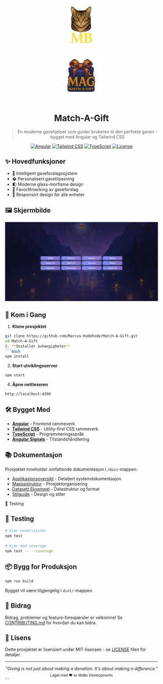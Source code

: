 <div align="center">
  <p>
    <img src="/public/images/MBlogo.png" alt="Personal Logo" width="150" />
  </p>
  <p>
    <img src="/public/images/MAG-logo.png" alt="Match-A-Gift Logo" width="150" />
  </p>
  
  # Match-A-Gift
  
  > En moderne gavehjelper som guider brukeren til den perfekte gaven – bygget med Angular og Tailwind CSS
  
  [![Angular](https://img.shields.io/badge/Angular-18-dd1b16.svg)](https://angular.dev)
  [![Tailwind CSS](https://img.shields.io/badge/Tailwind-3.4-38bdf8.svg)](https://tailwindcss.com)
  [![TypeScript](https://img.shields.io/badge/TypeScript-5-3178c6.svg)](https://www.typescriptlang.org)
  [![License](https://img.shields.io/badge/License-MIT-blue.svg)](LICENSE)
</div>

## ✨ Hovedfunksjoner

- 🎁 Intelligent gaveforslagssystem
- � Personalisert gavetilpasning
- 🌓 Moderne glass-morfisme design
- 💝 Favorittmerking av gaveforslag
- 📱 Responsivt design for alle enheter

## 🖼️ Skjermbilde

<div align="center">
  <img src="/public/images/match-a-gift-screenshot.png" alt="Match-A-Gift Screenshot" width="800" />
</div>

## 🚀 Kom i Gang

1. **Klone prosjektet**
```bash
git clone https://github.com/Marcus-Kodehode/Match-A-Gift.git
cd Match-A-Gift
2. **Installer avhengigheter**
```bash
npm install
```

3. **Start utviklingsserver**
```bash
npm start
```

4. **Åpne nettleseren**
```
http://localhost:4200
```

## 🛠️ Bygget Med

- **[Angular](https://angular.dev)** - Frontend rammeverk
- **[Tailwind CSS](https://tailwindcss.com)** - Utility-first CSS rammeverk
- **[TypeScript](https://www.typescriptlang.org)** - Programmeringsspråk
- **[Angular Signals](https://angular.dev/guide/signals)** - Tilstandshåndtering

## 📚 Dokumentasjon

Prosjektet inneholder omfattende dokumentasjon i `/docs`-mappen:

- [Applikasjonsoversikt](docs/app-summary.md) - Detaljert systemdokumentasjon
- [Mappestruktur](docs/folder-structure.md) - Prosjektorganisering
- [Datasett Eksempel](docs/dataset-example.md) - Datastruktur og format
- [Stilguide](docs/stylesheet.md) - Design og stiler

🧪 Testing
## 🧪 Testing

```bash
# Kjør enhetstester
npm test

# Kjør med coverage
npm test -- --coverage
```

## 📦 Bygg for Produksjon

```bash
npm run build
```

Bygget vil være tilgjengelig i `dist/`-mappen.

## 🤝 Bidrag

Bidrag, problemer og feature-forespørsler er velkomne! Se [CONTRIBUTING.md](CONTRIBUTING.md) for hvordan du kan bidra.

## 📝 Lisens

Dette prosjektet er lisensiert under MIT-lisensen - se [LICENSE](LICENSE) filen for detaljer.

---

<div align="center">
  <i>"Giving is not just about making a donation. It's about making a difference."</i>
  <br>
  <sub>Laget med ❤️ av MaBo Developments</sub>
</div> ```